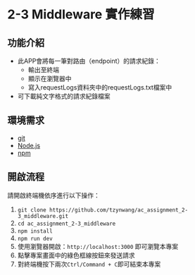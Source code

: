 # 2-3 Middleware 實作練習

## 功能介紹
- 此APP會將每一筆對路由（endpoint）的請求紀錄：
  - 輸出至終端
  - 顯示在瀏覽器中
  - 寫入requestLogs資料夾中的requestLogs.txt檔案中
- 可下載純文字格式的請求紀錄檔案

## 環境需求
- [git](https://git-scm.com/downloads)
- [Node.js](https://nodejs.org/en/)
- [npm](https://www.npmjs.com/get-npm)

## 開啟流程
請開啟終端機依序進行以下操作：
1. `git clone https://github.com/tzynwang/ac_assignment_2-3_middleware.git`
1. `cd ac_assignment_2-3_middleware`
1. `npm install`
1. `npm run dev`
1. 使用瀏覽器開啟：`http://localhost:3000` 即可瀏覽本專案
1. 點擊專案畫面中的綠色框線按鈕來發送請求
1. 對終端機按下兩次`Ctrl/Command + C`即可結束本專案